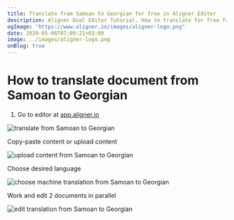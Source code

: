 ```yaml
---
title: Translate from Samoan to Georgian for free in Aligner Editor
description: Aligner Dual Editor Tutorial. How to translate for free from Samoan to Georgian. Aligner is multilingual document management platform. 
ogImage: "https://www.aligner.io/images/aligner-logo.png"
date: 2020-05-06T07:09:21+03:00
image: ../images/aligner-logo.png
onBlog: true
---
```


# How to translate document from Samoan to Georgian

1. Go to editor at [app.aligner.io](https://app.aligner.io "Aligner App web page")

![translate from Samoan to Georgian](../aligner-blank-editor.png "translate from Samoan to Georgian")

Copy-paste content or upload content

![upload content from Samoan to Georgian](../aligner-uploaded-document.png "upload content from Samoan to Georgian")

Choose desired language

![choose machine translation from Samoan to Georgian](../aligner-language-dropdown.png "choose machine translation from Samoan to Georgian")

Work and edit 2 documents in parallel

![edit translation from Samoan to Georgian](../aligner-double-sitded-editor.png "edit translation from Samoan to Georgian")

